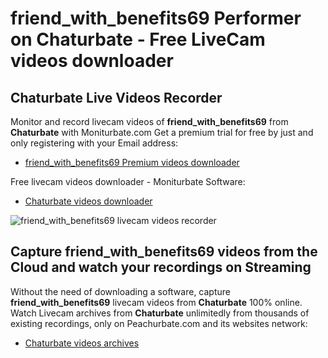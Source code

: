 # friend_with_benefits69 Performer on Chaturbate - Free LiveCam videos downloader

## Chaturbate Live Videos Recorder

Monitor and record livecam videos of **friend_with_benefits69** from **Chaturbate** with Moniturbate.com
Get a premium trial for free by just and only registering with your Email address:
* [friend_with_benefits69 Premium videos downloader](https://moniturbate.com/request-demo-licence-key.html)

Free livecam videos downloader - Moniturbate Software:
* [Chaturbate videos downloader](https://moniturbate.com/moniturbate-download-software.html)

![friend_with_benefits69 livecam videos recorder](https://peachurnet.com/templates/moniturbate-software.png)


## Capture friend_with_benefits69 videos from the Cloud and watch your recordings on Streaming

Without the need of downloading a software, capture **friend_with_benefits69** livecam videos from **Chaturbate** 100% online.
Watch Livecam archives from **Chaturbate** unlimitedly from thousands of existing recordings, only on Peachurbate.com and its websites network:
* [Chaturbate videos archives](https://peachurnet.com/)